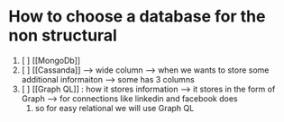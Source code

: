 # How to choose a database for the non structural

1. [ ] [[MongoDb]]
2. [ ] [[Cassanda]] --> wide column --> when we wants to store some additional informaiton --> some has 3 columns 
3. [ ] [[Graph QL]] : how it stores information --> it stores in the form of Graph --> for connections like linkedin and facebook does
	1.	so for easy relational we will use Graph QL